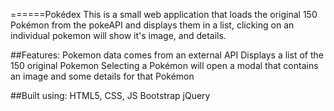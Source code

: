 ======Pokédex
This is a small web application that loads the original 150 Pokémon from the pokeAPI and displays them in a list, clicking on an individual pokemon will show it's image, and details.

##Features: 
Pokemon data comes from an external API
Displays a list of the 150 original Pokemon
Selecting a Pokémon will open a modal that contains an image and some details for that Pokémon

##Built using:
HTML5, CSS, JS
Bootstrap
jQuery